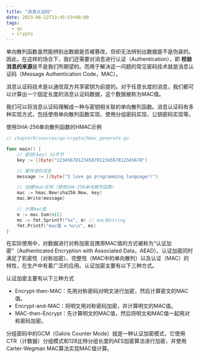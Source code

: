 ```yaml
---
title: "消息认证码"
date: 2023-06-22T13:45:53+08:00
tags:
  - go
  - crypto
---
```


单向散列函数虽然能辨别出数据是否被篡改，但却无法辨别出数据是不是伪装的。因此，在这样的场合下，我们还需要对消息进行认证（Authentication），即
**校验消息的来源**是不是我们所期望的。而用于解决这一问题的常见密码技术就是消息认证码（Message Authentication Code，MAC）。

消息认证码技术是以通信双方共享密钥为前提的。对于任意长度的消息，我们都可以计算出一个固定长度的消息认证码数据，这个数据被称为MAC值。

我们可以将消息认证码理解成一种与密钥相关联的单向散列函数。消息认证码有多种实现方式，包括使用单向散列函数实现、使用分组密码实现、公钥密码实现等。

使用SHA-256单向散列函数的HMAC示例

```go
// chapter9/sources/go-crypto/hmac_generate.go

func main() {
    // 密钥(key) 32字节
    key := []byte("12345678123456781234567812345678")

    // 要传递的消息
    message := []byte("I love go programming language!!")

    // 创建hmac实例（使用SHA-256单向散列函数）
    mac := hmac.New(sha256.New, key)
    mac.Write(message)

    // 计算mac值
    m := mac.Sum(nil)
    ms := fmt.Sprintf("%x", m) // mac到string
    fmt.Printf("mac值 = %s\n", ms)
}
```

在实际使用中，对数据进行对称加密且携带MAC值的方式被称为“认证加密”（Authenticated Encryption with Associated Data，AEAD）。认证加密同时
满足了机密性（对称加密）、完整性（MAC中的单向散列）以及认证（MAC）的特性，在生产中有着广泛的应用。认证加密主要有以下三种方式。

认证加密主要有以下三种方式

- Encrypt-then-MAC：先用对称密码对明文进行加密，然后计算密文的MAC值。
- Encrypt-and-MAC：将明文用对称密码加密，并计算明文的MAC值。
- MAC-then-Encrypt：先计算明文的MAC值，然后将明文和MAC值一起用对称密码加密。

分组密码中的GCM（Galois Counter Mode）就是一种认证加密模式，它使用CTR（计数器）分组模式和128比特分组长度的AES加密算法进行加密，并使用
Carter-Wegman MAC算法实现MAC值计算。
